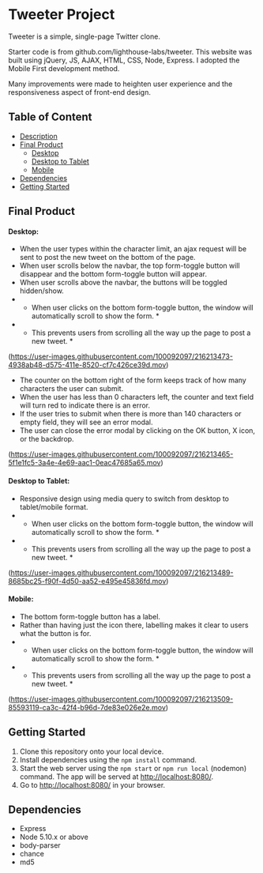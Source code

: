 # Tweeter Project

Tweeter is a simple, single-page Twitter clone.

Starter code is from github.com/lighthouse-labs/tweeter.
This website was built using jQuery, JS, AJAX, HTML, CSS, Node, Express.
I adopted the Mobile First development method.

Many improvements were made to heighten user experience and the responsiveness aspect of front-end design.

## Table of Content

- [Description](https://github.com/esther-sh-choi/tweeter#esthers-tinyapp-project)
- [Final Product](https://github.com/esther-sh-choi/tweeter#final-product)
  - [Desktop](https://github.com/esther-sh-choi/tweeter#desktop)
  - [Desktop to Tablet](https://github.com/esther-sh-choi/tweeter#desktop-to-tablet)
  - [Mobile](https://github.com/esther-sh-choi/tweeter#mobile)
- [Dependencies](https://github.com/esther-sh-choi/tweeter#dependencies)
- [Getting Started](https://github.com/esther-sh-choi/tweeter#getting-started)


## Final Product

#### Desktop:

- When the user types within the character limit, an ajax request will be sent to post the new tweet on the bottom of the page.
- When user scrolls below the navbar, the top form-toggle button will disappear and the bottom form-toggle button will appear.
- When user scrolls above the navbar, the buttons will be toggled hidden/show.
- * When user clicks on the bottom form-toggle button, the window will automatically scroll to show the form. *
- * This prevents users from scrolling all the way up the page to post a new tweet. *

(https://user-images.githubusercontent.com/100092097/216213473-4938ab48-d575-411e-8520-cf7c426ce39d.mov)

- The counter on the bottom right of the form keeps track of how many characters the user can submit.
- When the user has less than 0 characters left, the counter and text field will turn red to indicate there is an error.
- If the user tries to submit when there is more than 140 characters or empty field, they will see an error modal.
- The user can close the error modal by clicking on the OK button, X icon, or the backdrop.

(https://user-images.githubusercontent.com/100092097/216213465-5f1e1fc5-3a4e-4e69-aac1-0eac47685a65.mov)



#### Desktop to Tablet:

- Responsive design using media query to switch from desktop to tablet/mobile format.
- * When user clicks on the bottom form-toggle button, the window will automatically scroll to show the form. *
- * This prevents users from scrolling all the way up the page to post a new tweet. *

(https://user-images.githubusercontent.com/100092097/216213489-8685bc25-f90f-4d50-aa52-e495e45836fd.mov)


#### Mobile:

- The bottom form-toggle button has a label.
- Rather than having just the icon there, labelling makes it clear to users what the button is for.
- * When user clicks on the bottom form-toggle button, the window will automatically scroll to show the form. *
- * This prevents users from scrolling all the way up the page to post a new tweet. *

(https://user-images.githubusercontent.com/100092097/216213509-85593119-ca3c-42f4-b96d-7de83e026e2e.mov)


## Getting Started

1. Clone this repository onto your local device.
2. Install dependencies using the `npm install` command.
3. Start the web server using the `npm start` or `npm run local` (nodemon) command. The app will be served at <http://localhost:8080/>.
4. Go to <http://localhost:8080/> in your browser.

## Dependencies

- Express
- Node 5.10.x or above
- body-parser
- chance
- md5
